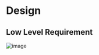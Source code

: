 # Design
## Low Level Requirement
![image](https://user-images.githubusercontent.com/78870813/107811162-c359e280-6d93-11eb-989f-4f0c05d5913f.png)
